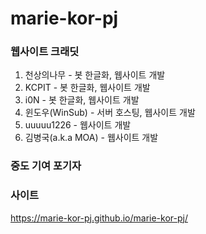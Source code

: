 # marie-kor-pj

### 웹사이트 크래딧

1. 천상의나무 - 봇 한글화, 웹사이트 개발
2. KCPIT - 봇 한글화, 웹사이트 개발
3. i0N - 봇 한글화, 웹사이트 개발
4. 윈도우(WinSub) - 서버 호스팅, 웹사이트 개발
5. uuuuu1226 - 웹사이트 개발
6. 김병국(a.k.a MOA) - 웹사이트 개발



### 중도 기여 포기자


### 사이트 
https://marie-kor-pj.github.io/marie-kor-pj/
